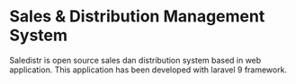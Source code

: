 # Sales & Distribution Management System
Saledistr is open source sales dan distribution system based in web application. This application has been developed with laravel 9 framework.
